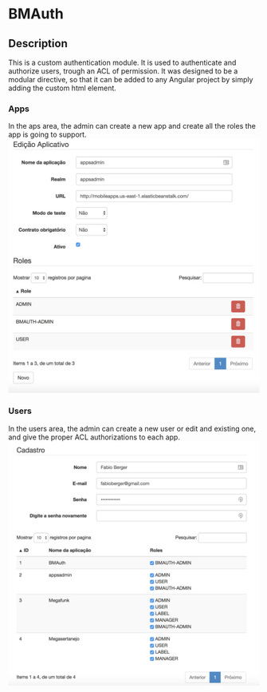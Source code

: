 # BMAuth

## Description

This is a custom authentication module. It is used to authenticate and authorize users, trough an ACL of permission.
It was designed to be a modular directive, so that it can be added to any Angular project by simply adding the <bm-auth> custom html element.

### Apps
In the aps area, the admin can create a new app and create all the roles the app is going to support.
![alt tag](https://github.com/bergergit/bmauth/raw/master/screenshots/apps1.jpg "Apps area")

### Users
In the users area, the admin can create a new user or edit and existing one, and give the proper ACL authorizations to each app.
![alt tag](https://github.com/bergergit/bmauth/raw/master/screenshots/users1.jpg "Users area")




